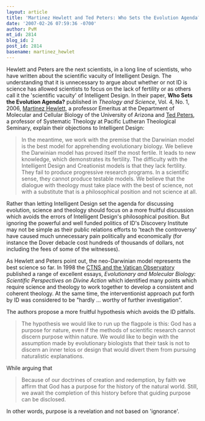 ```yaml
---
layout: article
title: 'Martinez Hewlett and Ted Peters: Who Sets the Evolution Agenda?'
date: '2007-02-26 07:59:36 -0700'
author: PvM
mt_id: 2814
blog_id: 2
post_id: 2814
basename: martinez_hewlet
---
```

Hewlett and Peters are the next scientists, in a long line of scientists, who have written about the scientific vacuity of Intelligent Design. The understanding that it is unnecessary to argue about whether or not ID is science has allowed scientists to focus on the lack of fertility or as others call it the 'scientific vacuity' of Intelligent Design. In their paper, **Who Sets the Evolution Agenda?** published in _Theology and Science_, Vol. 4, No. 1, 2006, [Martinez Hewlett](http://www.mcb.arizona.edu/hewlett/), a professor Emeritus at the Department of Molecular and Cellular Biology of the University of Arizona and [Ted Peters](http://www.counterbalance.net/bio/ted-body.html),  a professor of Systematic Theology at Pacific Lutheran Theological Seminary, explain their objections to Intelligent Design:

> In the meantime, we work with the premise that the Darwinian model is the  best model for apprehending evolutionary biology. We believe the Darwinian  model has proved itself the most fertile. It leads to new knowledge, which  demonstrates its fertility. The difficulty with the Intelligent Design and Creationist models is that they lack fertility. They fail to produce progressive research programs. In a scientific sense, they cannot produce testable models. We believe that the dialogue with theology must take place with the best of science, not with a substitute that is a philosophical position and not science at all.

Rather than letting Intelligent Design set the agenda for discussing evolution, science and theology should focus on a more fruitful discussion which avoids the errors of Intelligent Design's philosophical position. But ignoring the powerful and well funded politics of ID's Discovery Institute may not be simple as their public relations efforts to 'teach the controversy' have caused much unnecessary pain politically and economically (for instance the Dover debacle cost hundreds of thousands of dollars, not including the fees of some of the witnesses).

As Hewlett and Peters point out, the neo-Darwinian model represents the best science so far. In 1998 the [CTNS and the Vatican Observatory](http://www.ctns.org/books.html) published a range of excellent essays, _Evolutionary and Molecular Biology: Scientific Perspectives on Divine Action_ which identified many points which require science and theology to work together to develop a consistent and coherent theology. At the same time, the interventionist approach put forth by ID was considered to be "hardly ... worthy of further investigation".

The authors propose a more fruitful hypothesis which avoids the ID pitfalls.

> The hypothesis we would like to run up the flagpole is this:  God has a purpose for nature, even if the methods of scientific research cannot discern purpose within nature. We would like to begin with the assumption made  by evolutionary biologists that their task is not to discern an inner telos or design that would divert them from pursuing naturalistic explanations.

While arguing that 

>  Because of our doctrines of creation and redemption, by  faith we affirm that God has a purpose for the history of the natural world. Still, we await the completion of this history before that guiding purpose can be disclosed.

In other words, purpose is a revelation and not based on 'ignorance'.
